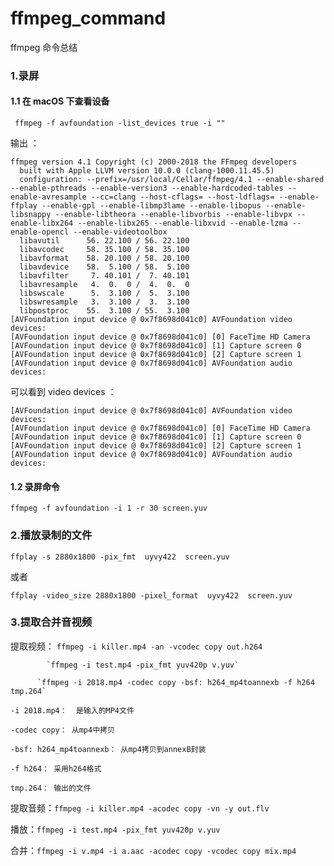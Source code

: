 # ffmpeg_command
ffmpeg 命令总结

### 1.录屏

#### 1.1 在 macOS 下查看设备

` ffmpeg -f avfoundation -list_devices true -i ""`

输出 ：

```
ffmpeg version 4.1 Copyright (c) 2000-2018 the FFmpeg developers
  built with Apple LLVM version 10.0.0 (clang-1000.11.45.5)
  configuration: --prefix=/usr/local/Cellar/ffmpeg/4.1 --enable-shared --enable-pthreads --enable-version3 --enable-hardcoded-tables --enable-avresample --cc=clang --host-cflags= --host-ldflags= --enable-ffplay --enable-gpl --enable-libmp3lame --enable-libopus --enable-libsnappy --enable-libtheora --enable-libvorbis --enable-libvpx --enable-libx264 --enable-libx265 --enable-libxvid --enable-lzma --enable-opencl --enable-videotoolbox
  libavutil      56. 22.100 / 56. 22.100
  libavcodec     58. 35.100 / 58. 35.100
  libavformat    58. 20.100 / 58. 20.100
  libavdevice    58.  5.100 / 58.  5.100
  libavfilter     7. 40.101 /  7. 40.101
  libavresample   4.  0.  0 /  4.  0.  0
  libswscale      5.  3.100 /  5.  3.100
  libswresample   3.  3.100 /  3.  3.100
  libpostproc    55.  3.100 / 55.  3.100
[AVFoundation input device @ 0x7f8698d041c0] AVFoundation video devices:
[AVFoundation input device @ 0x7f8698d041c0] [0] FaceTime HD Camera
[AVFoundation input device @ 0x7f8698d041c0] [1] Capture screen 0
[AVFoundation input device @ 0x7f8698d041c0] [2] Capture screen 1
[AVFoundation input device @ 0x7f8698d041c0] AVFoundation audio devices:

```

可以看到 video devices ：

```
[AVFoundation input device @ 0x7f8698d041c0] AVFoundation video devices:
[AVFoundation input device @ 0x7f8698d041c0] [0] FaceTime HD Camera
[AVFoundation input device @ 0x7f8698d041c0] [1] Capture screen 0
[AVFoundation input device @ 0x7f8698d041c0] [2] Capture screen 1
[AVFoundation input device @ 0x7f8698d041c0] AVFoundation audio devices:

``` 

#### 1.2 录屏命令

`ffmpeg -f avfoundation -i 1 -r 30 screen.yuv`

### 2.播放录制的文件

`ffplay -s 2880x1800 -pix_fmt  uyvy422  screen.yuv`

或者

`ffplay -video_size 2880x1800 -pixel_format  uyvy422  screen.yuv`


### 3.提取合并音视频

提取视频： `ffmpeg -i killer.mp4 -an -vcodec copy out.h264`

			`ffmpeg -i test.mp4 -pix_fmt yuv420p v.yuv`
			
		  `ffmpeg -i 2018.mp4 -codec copy -bsf: h264_mp4toannexb -f h264 tmp.264`
```
-i 2018.mp4：  是输入的MP4文件

-codec copy： 从mp4中拷贝

-bsf: h264_mp4toannexb： 从mp4拷贝到annexB封装

-f h264： 采用h264格式

tmp.264： 输出的文件

```

提取音频：`ffmpeg -i killer.mp4 -acodec copy -vn -y out.flv`


播放：`ffmpeg -i test.mp4 -pix_fmt yuv420p v.yuv`

合并：`ffmpeg -i v.mp4 -i a.aac -acodec copy -vcodec copy mix.mp4`